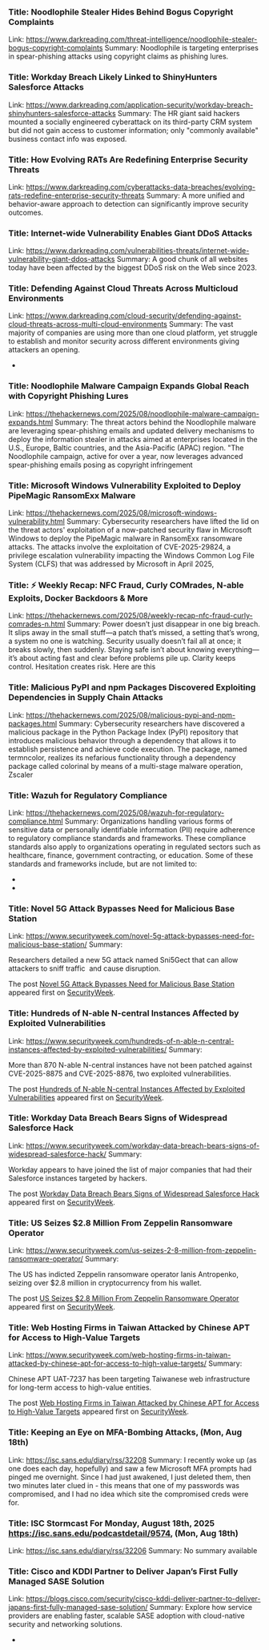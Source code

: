 ### Title: Noodlophile Stealer Hides Behind Bogus Copyright Complaints
Link: https://www.darkreading.com/threat-intelligence/noodlophile-stealer-bogus-copyright-complaints
Summary: Noodlophile is targeting enterprises in spear-phishing attacks using copyright claims as phishing lures.

### Title: Workday Breach Likely Linked to ShinyHunters Salesforce Attacks
Link: https://www.darkreading.com/application-security/workday-breach-shinyhunters-salesforce-attacks
Summary: The HR giant said hackers mounted a socially engineered cyberattack on its third-party CRM system but did not gain access to customer information; only &quot;commonly available&quot; business contact info was exposed.

### Title: How Evolving RATs Are Redefining Enterprise Security Threats
Link: https://www.darkreading.com/cyberattacks-data-breaches/evolving-rats-redefine-enterprise-security-threats
Summary: A more unified and behavior-aware approach to detection can significantly improve security outcomes.

### Title: Internet-wide Vulnerability Enables Giant DDoS Attacks
Link: https://www.darkreading.com/vulnerabilities-threats/internet-wide-vulnerability-giant-ddos-attacks
Summary: A good chunk of all websites today have been affected by the biggest DDoS risk on the Web since 2023.

### Title: Defending Against Cloud Threats Across Multicloud Environments
Link: https://www.darkreading.com/cloud-security/defending-against-cloud-threats-across-multi-cloud-environments
Summary: The vast majority of companies are using more than one cloud platform, yet struggle to establish and monitor security across different environments giving attackers an opening.

 - 
### Title: Noodlophile Malware Campaign Expands Global Reach with Copyright Phishing Lures
Link: https://thehackernews.com/2025/08/noodlophile-malware-campaign-expands.html
Summary: The threat actors behind the Noodlophile malware are leveraging spear-phishing emails and updated delivery mechanisms to deploy the information stealer in attacks aimed at enterprises located in the U.S., Europe, Baltic countries, and the Asia-Pacific (APAC) region.
"The Noodlophile campaign, active for over a year, now leverages advanced spear-phishing emails posing as copyright infringement

### Title: Microsoft Windows Vulnerability Exploited to Deploy PipeMagic RansomExx Malware
Link: https://thehackernews.com/2025/08/microsoft-windows-vulnerability.html
Summary: Cybersecurity researchers have lifted the lid on the threat actors' exploitation of a now-patched security flaw in Microsoft Windows to deploy the PipeMagic malware in RansomExx ransomware attacks.
The attacks involve the exploitation of CVE-2025-29824, a privilege escalation vulnerability impacting the Windows Common Log File System (CLFS) that was addressed by Microsoft in April 2025,

### Title: ⚡ Weekly Recap: NFC Fraud, Curly COMrades, N-able Exploits, Docker Backdoors & More
Link: https://thehackernews.com/2025/08/weekly-recap-nfc-fraud-curly-comrades-n.html
Summary: Power doesn’t just disappear in one big breach. It slips away in the small stuff—a patch that’s missed, a setting that’s wrong, a system no one is watching. Security usually doesn’t fail all at once; it breaks slowly, then suddenly. Staying safe isn’t about knowing everything—it’s about acting fast and clear before problems pile up. Clarity keeps control. Hesitation creates risk.
Here are this

### Title: Malicious PyPI and npm Packages Discovered Exploiting Dependencies in Supply Chain Attacks
Link: https://thehackernews.com/2025/08/malicious-pypi-and-npm-packages.html
Summary: Cybersecurity researchers have discovered a malicious package in the Python Package Index (PyPI) repository that introduces malicious behavior through a dependency that allows it to establish persistence and achieve code execution.
The package, named termncolor, realizes its nefarious functionality through a dependency package called colorinal by means of a multi-stage malware operation, Zscaler

### Title: Wazuh for Regulatory Compliance
Link: https://thehackernews.com/2025/08/wazuh-for-regulatory-compliance.html
Summary: Organizations handling various forms of sensitive data or personally identifiable information (PII) require adherence to regulatory compliance standards and frameworks. These compliance standards also apply to organizations operating in regulated sectors such as healthcare, finance, government contracting, or education. Some of these standards and frameworks include, but are not limited to:

 - 
 - 
### Title: Novel 5G Attack Bypasses Need for Malicious Base Station
Link: https://www.securityweek.com/novel-5g-attack-bypasses-need-for-malicious-base-station/
Summary: <p>Researchers detailed a new 5G attack named Sni5Gect that can allow attackers to sniff traffic  and cause disruption.</p>
<p>The post <a href="https://www.securityweek.com/novel-5g-attack-bypasses-need-for-malicious-base-station/">Novel 5G Attack Bypasses Need for Malicious Base Station</a> appeared first on <a href="https://www.securityweek.com">SecurityWeek</a>.</p>

### Title: Hundreds of N-able N-central Instances Affected by Exploited Vulnerabilities
Link: https://www.securityweek.com/hundreds-of-n-able-n-central-instances-affected-by-exploited-vulnerabilities/
Summary: <p>More than 870 N-able N-central instances have not been patched against CVE-2025-8875 and CVE-2025-8876, two exploited vulnerabilities.</p>
<p>The post <a href="https://www.securityweek.com/hundreds-of-n-able-n-central-instances-affected-by-exploited-vulnerabilities/">Hundreds of N-able N-central Instances Affected by Exploited Vulnerabilities</a> appeared first on <a href="https://www.securityweek.com">SecurityWeek</a>.</p>

### Title: Workday Data Breach Bears Signs of Widespread Salesforce Hack
Link: https://www.securityweek.com/workday-data-breach-bears-signs-of-widespread-salesforce-hack/
Summary: <p>Workday appears to have joined the list of major companies that had their Salesforce instances targeted by hackers. </p>
<p>The post <a href="https://www.securityweek.com/workday-data-breach-bears-signs-of-widespread-salesforce-hack/">Workday Data Breach Bears Signs of Widespread Salesforce Hack</a> appeared first on <a href="https://www.securityweek.com">SecurityWeek</a>.</p>

### Title: US Seizes $2.8 Million From Zeppelin Ransomware Operator
Link: https://www.securityweek.com/us-seizes-2-8-million-from-zeppelin-ransomware-operator/
Summary: <p>The US has indicted Zeppelin ransomware operator Ianis Antropenko, seizing over $2.8 million in cryptocurrency from his wallet.</p>
<p>The post <a href="https://www.securityweek.com/us-seizes-2-8-million-from-zeppelin-ransomware-operator/">US Seizes $2.8 Million From Zeppelin Ransomware Operator</a> appeared first on <a href="https://www.securityweek.com">SecurityWeek</a>.</p>

### Title: Web Hosting Firms in Taiwan Attacked by Chinese APT for Access to High-Value Targets
Link: https://www.securityweek.com/web-hosting-firms-in-taiwan-attacked-by-chinese-apt-for-access-to-high-value-targets/
Summary: <p>Chinese APT UAT-7237 has been targeting Taiwanese web infrastructure for long-term access to high-value entities.</p>
<p>The post <a href="https://www.securityweek.com/web-hosting-firms-in-taiwan-attacked-by-chinese-apt-for-access-to-high-value-targets/">Web Hosting Firms in Taiwan Attacked by Chinese APT for Access to High-Value Targets</a> appeared first on <a href="https://www.securityweek.com">SecurityWeek</a>.</p>

### Title: Keeping an Eye on MFA-Bombing Attacks, (Mon, Aug 18th)
Link: https://isc.sans.edu/diary/rss/32208
Summary: I recently woke up (as one does each day, hopefully) and saw a few Microsoft MFA prompts had pinged me overnight.  Since I had just awakened, I just deleted them, then two minutes later clued in - this means that one of my passwords was compromised, and I had no idea which site the compromised creds were for.&#xd;

### Title: ISC Stormcast For Monday, August 18th, 2025 https://isc.sans.edu/podcastdetail/9574, (Mon, Aug 18th)
Link: https://isc.sans.edu/diary/rss/32206
Summary: No summary available

### Title: Cisco and KDDI Partner to Deliver Japan’s First Fully Managed SASE Solution
Link: https://blogs.cisco.com/security/cisco-kddi-deliver-partner-to-deliver-japans-first-fully-managed-sase-solution/
Summary: Explore how service providers are enabling faster, scalable SASE adoption with cloud-native security and networking solutions.

 - 
